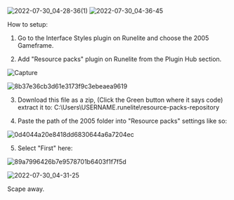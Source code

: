 ![2022-07-30_04-28-36(1)](https://user-images.githubusercontent.com/104665265/181866753-d0ffbb78-f30c-4433-b5fd-4aacb33f571e.png)
![2022-07-30_04-36-45](https://user-images.githubusercontent.com/104665265/181866979-6a2f553c-fe06-4870-b1de-b4d80ad4de25.png)








How to setup: 

1. Go to the Interface Styles plugin on Runelite and choose the 2005 Gameframe.


2. Add "Resource packs" plugin on Runelite from the Plugin Hub section. 

![Capture](https://user-images.githubusercontent.com/104665265/181866292-5040da40-74b8-4539-9894-599cacb82bb2.PNG)

![8b37e36cb3d61e3173f9c3ebeaea9619](https://user-images.githubusercontent.com/104665265/181866340-7d73d3a4-9b9b-42dc-9c14-0e80ca1ec0a0.png)

3. Download this file as a zip, (Click the Green button where it says code) extract it to: C:\Users\USERNAME\.runelite\resource-packs-repository

4. Paste the path of the 2005 folder into "Resource packs" settings like so: 

![0d4044a20e8418dd6830644a6a7204ec](https://user-images.githubusercontent.com/104665265/181866105-b0c3cd49-a4f8-4c99-a81d-622cf9edeeeb.png)

5. Select "First" here: 

![89a7996426b7e9578701b6403f1f7f5d](https://user-images.githubusercontent.com/104665265/181866143-a81bef27-2329-4a6f-8a1d-e4ca0c13b899.png)



![2022-07-30_04-31-25](https://user-images.githubusercontent.com/104665265/181866903-d638b5a6-6fde-4ca5-a563-6d4816ebc27d.png)

Scape away. 

